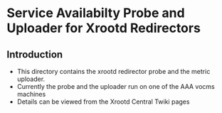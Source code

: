 # Service Availabilty Probe and Uploader for Xrootd Redirectors

Introduction
---

- This directory contains the xrootd redirector probe and the metric uploader.
- Currently the probe and the uploader run  on one of the AAA vocms machines
- Details can be viewed from the Xrootd Central Twiki pages

